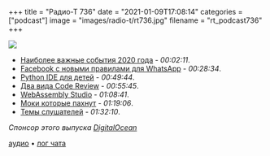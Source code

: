 +++
title = "Радио-Т 736"
date = "2021-01-09T17:08:14"
categories = ["podcast"]
image = "images/radio-t/rt736.jpg"
filename = "rt_podcast736"
+++

![](https://radio-t.com/images/radio-t/rt736.jpg)

- [Наиболее важные события 2020 года](https://www.opennet.ru/opennews/art.shtml?num=54323) - *00:02:11*.
- [Facebook с новыми правилами для WhatsApp](https://bgr.com/2021/01/07/whatsapp-privacy-policy-change-data-sharing-facebook/) - *00:28:34*.
- [Python IDE для детей](https://thonny.org/) - *00:49:44*.
- [Два вида Code Review](https://matklad.github.io//2021/01/03/two-kinds-of-code-review.html) - *00:55:45*.
- [WebAssembly Studio](https://webassembly.studio/) - *01:08:41*.
- [Моки которые пахнут](https://medium.com/javascript-scene/mocking-is-a-code-smell-944a70c90a6a) - *01:19:06*.
- [Темы слушателей](https://radio-t.com/p/2021/01/05/prep-736/) - *01:32:10*.

*Спонсор этого выпуска [DigitalOcean](https://do.co/radiot)*


[аудио](https://cdn.radio-t.com/rt_podcast736.mp3) • [лог чата](https://chat.radio-t.com/logs/radio-t-736.html)
<audio src="https://cdn.radio-t.com/rt_podcast736.mp3" preload="none"></audio>
